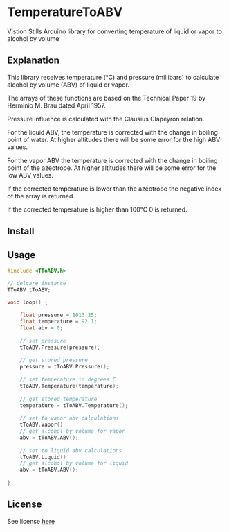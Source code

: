 # TemperatureToABV
Vistion Stills Arduino library for converting temperature of liquid or vapor to alcohol by volume

## Explanation
This library receives temperature (°C) and pressure (millibars) to calculate alcohol by volume (ABV) of liquid or vapor.

The arrays of these functions are based on the Technical Paper 19 by Herminio M. Brau dated April 1957.

Pressure influence is calculated with the Clausius Clapeyron relation.

For the liquid ABV, the temperature is corrected with the change in boiling point of water. At higher altitudes there will be some error for the high ABV values.

For the vapor ABV the temperature is corrected with the change in boiling point of the azeotrope. At higher altitudes there will be some error for the low ABV values.

If the corrected temperature is lower than the azeotrope the negative index of the array is returned.

If the corrected temperature is higher than 100°C  0 is returned.

## Install

## Usage
```c++
#include <TToABV.h>

// delcare instance
TToABV tToABV;

void loop() {
	
	float pressure = 1013.25;
	float temperature = 92.1;
	float abv = 0;
	
	// set pressure
	tToABV.Pressure(pressure);
	
	// get stored pressure
	pressure = tToABV.Pressure();
	
	// set temperature in degrees C
	tToABV.Temperature(temperature);
	
	// get stored temperature
	temperature = tToABV.Temperature();
	
	// set to vapor abv calculations
	tToABV.Vapor()
	// get alcohol by volume for vapor
	abv = tToABV.ABV();
	
	// set to liquid abv calculations
	tToABV.Liquid()	
	// get alcohol by volume for liquid
	abv = tToABV.ABV();	
	
}
```

## License
See license [here](../master/LICENSE)
